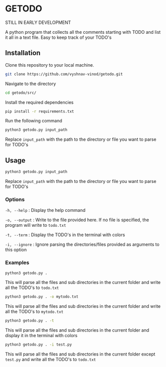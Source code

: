 
# GETODO

STILL IN EARLY DEVELOPMENT

A python program that collects all the comments starting with TODO and list it all in a text file. Easy to keep track of your TODO's

## Installation

Clone this repository to your local machine.

```bash
git clone https://github.com/vyshnav-vinod/getodo.git
```

Navigate to the directory

```bash
cd getodo/src/
```

Install the required dependencies

```bash
pip install -r requirements.txt
```

Run the following command
```bash
python3 getodo.py input_path
```
Replace `input_path` with the path to the directory or file you want to parse for TODO's


## Usage



```bash
python3 getodo.py input_path
```
Replace `input_path` with the path to the directory or file you want to parse for TODO's

### Options ###

`-h, --help` : Display the help command

`-o, --output` : Write to the file provided here. If no file is specified, the program will write to `todo.txt`

`-t, --term` : Display the TODO's in the terminal with colors

`-i, --ignore` : Ignore parsing the directories/files provided as arguments to this option

### Examples ###

```bash
python3 getodo.py . 
```
This will parse all the files and sub directories in the current folder and write all the TODO's to `todo.txt`

```bash
python3 getodo.py . -o mytodo.txt 
```
This will parse all the files and sub directories in the current folder and write all the TODO's to `mytodo.txt`

```bash
python3 getodo.py . -t
```
This will parse all the files and sub directories in the current folder and display it in the terminal with colors

```bash
python3 getodo.py . -i test.py
```
This will parse all the files and sub directories in the current folder except `test.py` and write all the TODO's to `todo.txt`